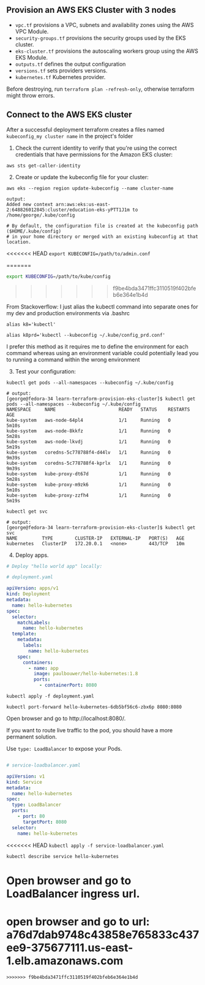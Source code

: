 ## Provision an AWS EKS Cluster with 3 nodes

* `vpc.tf` provisions a VPC, subnets and availability zones using the AWS VPC Module.
* `security-groups.tf` provisions the security groups used by the EKS cluster.
* `eks-cluster.tf` provisions the autoscaling workers group using the AWS EKS Module.
* `outputs.tf` defines the output configuration
* `versions.tf` sets providers versions.
*  `kubernetes.tf` Kubernetes provider.
  
Before destroying, run `terraform plan -refresh-only`, otherwise terraform might throw errors.





## Connect to the AWS EKS cluster

After a successful deployment terraform creates a files named `kubeconfig_my cluster name` in the project's folder 

1. Check the current identity to verify that you're using the correct credentials that have permissions for the Amazon EKS cluster:


`aws sts get-caller-identity`


2. Create or update the kubeconfig file for your cluster:


`aws eks --region region update-kubeconfig --name cluster-name`
```
output:
Added new context arn:aws:eks:us-east-2:648826012845:cluster/education-eks-yPTT1J1m to /home/george/.kube/config

# By default, the configuration file is created at the kubeconfig path ($HOME/.kube/config) 
# in your home directory or merged with an existing kubeconfig at that location.
```

<<<<<<< HEAD
`export KUBECONFIG=/path/to/admin.conf`

=======


```bash
export KUBECONFIG=/path/to/kube/config
```
>>>>>>> f9be4bda3471ffc3110519f402bfeb6e364e1b4d


From Stackoverflow:
I just alias the kubectl command into separate ones for my dev and production environments via .bashrc

`alias k8='kubectl'`

`alias k8prd='kubectl --kubeconfig ~/.kube/config_prd.conf'`

I prefer this method as it requires me to define the environment for each command
whereas using an environment variable could potentially lead you to running a command within the wrong environment


3. Test your configuration:


`kubectl get pods --all-namespaces --kubeconfig ~/.kube/config`
```
# output:
[george@fedora-34 learn-terraform-provision-eks-cluster]$ kubectl get pods --all-namespaces --kubeconfig ~/.kube/config 
NAMESPACE     NAME                       READY   STATUS    RESTARTS   AGE
kube-system   aws-node-64pl4             1/1     Running   0          5m10s
kube-system   aws-node-8kkfz             1/1     Running   0          5m28s
kube-system   aws-node-lkvdj             1/1     Running   0          5m19s
kube-system   coredns-5c778788f4-d44lv   1/1     Running   0          9m39s
kube-system   coredns-5c778788f4-kprlx   1/1     Running   0          9m39s
kube-system   kube-proxy-dt67d           1/1     Running   0          5m28s
kube-system   kube-proxy-m9zk6           1/1     Running   0          5m10s
kube-system   kube-proxy-zzfh4           1/1     Running   0          5m19s
```


`kubectl get svc`
```
# output:
[george@fedora-34 learn-terraform-provision-eks-cluster]$ kubectl get svc
NAME         TYPE        CLUSTER-IP   EXTERNAL-IP   PORT(S)   AGE
kubernetes   ClusterIP   172.20.0.1   <none>        443/TCP   10m
```

4. Deploy apps.

```yaml
# Deploy "hello world app" locally:

# deployment.yaml

apiVersion: apps/v1
kind: Deployment
metadata:
  name: hello-kubernetes
spec:
  selector:
    matchLabels:
      name: hello-kubernetes
  template:
    metadata:
      labels:
        name: hello-kubernetes
    spec:
      containers:
        - name: app
          image: paulbouwer/hello-kubernetes:1.8
          ports:
            - containerPort: 8080
```

`kubectl apply -f deployment.yaml`

`kubectl port-forward hello-kubernetes-6db5bf56c6-zbx6p 8080:8080`

Open browser and go to http://localhost:8080/.



If you want to route live traffic to the pod, you should have a more permanent solution.

Use `type: LoadBalancer` to expose your Pods.

```yaml

# service-loadbalancer.yaml

apiVersion: v1
kind: Service
metadata:
  name: hello-kubernetes
spec:
  type: LoadBalancer
  ports:
    - port: 80
      targetPort: 8080
  selector:
    name: hello-kubernetes
```


<<<<<<< HEAD
`kubectl apply -f service-loadbalancer.yaml`

`kubectl describe service hello-kubernetes`

Open browser and go to LoadBalancer ingress url.
=======
# open browser and go to url: a76d7dab9748c43858e765833c437ee9-375677111.us-east-1.elb.amazonaws.com 
```
>>>>>>> f9be4bda3471ffc3110519f402bfeb6e364e1b4d
